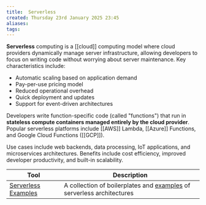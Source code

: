 ```yaml
---
title:  Serverless
created: Thursday 23rd January 2025 23:45
aliases: 
tags: 
---
```

**Serverless** computing is a [[cloud]] computing model where cloud providers dynamically manage server infrastructure, allowing developers to focus on writing code without worrying about server maintenance. Key characteristics include:

- Automatic scaling based on application demand
- Pay-per-use pricing model
- Reduced operational overhead
- Quick deployment and updates
- Support for event-driven architectures

Developers write function-specific code (called "functions") that run in **stateless compute containers managed entirely by the cloud provider**. Popular serverless platforms include [[AWS]] Lambda, [[Azure]] Functions, and Google Cloud Functions ([[GCP]]).

Use cases include web backends, data processing, IoT applications, and microservices architectures. Benefits include cost efficiency, improved developer productivity, and built-in scalability.

| Tool                                                       | Description                                                                                                     |
| ---------------------------------------------------------- | --------------------------------------------------------------------------------------------------------------- |
| [Serverless Examples](https://www.serverless.com/examples) | A collection of boilerplates and [examples](https://github.com/serverless/examples) of serverless architectures |
